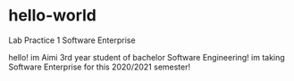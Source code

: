 # hello-world
Lab Practice 1 Software Enterprise

hello! im Aimi 3rd year student of bachelor Software Engineering!
im taking Software Enterprise for this 2020/2021 semester!
